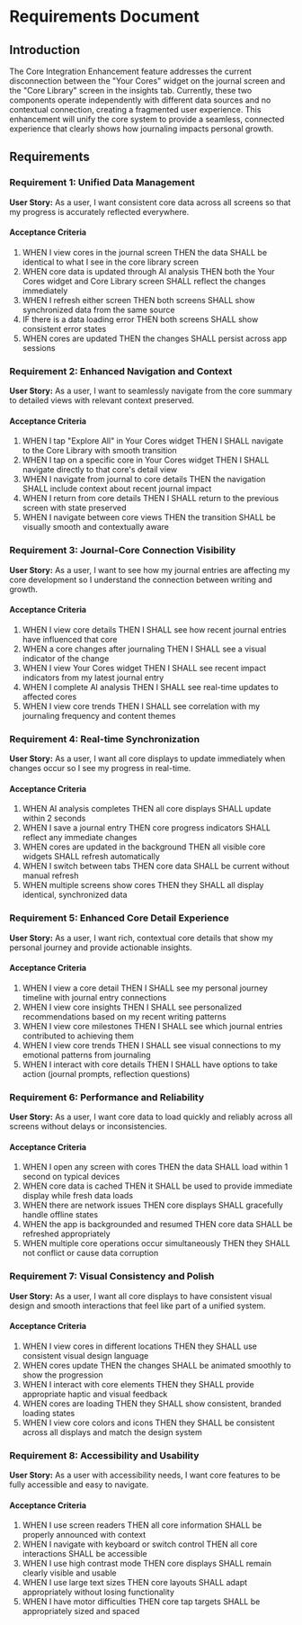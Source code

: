 # Requirements Document

## Introduction

The Core Integration Enhancement feature addresses the current disconnection between the "Your Cores" widget on the journal screen and the "Core Library" screen in the insights tab. Currently, these two components operate independently with different data sources and no contextual connection, creating a fragmented user experience. This enhancement will unify the core system to provide a seamless, connected experience that clearly shows how journaling impacts personal growth.

## Requirements

### Requirement 1: Unified Data Management

**User Story:** As a user, I want consistent core data across all screens so that my progress is accurately reflected everywhere.

#### Acceptance Criteria

1. WHEN I view cores in the journal screen THEN the data SHALL be identical to what I see in the core library screen
2. WHEN core data is updated through AI analysis THEN both the Your Cores widget and Core Library screen SHALL reflect the changes immediately
3. WHEN I refresh either screen THEN both screens SHALL show synchronized data from the same source
4. IF there is a data loading error THEN both screens SHALL show consistent error states
5. WHEN cores are updated THEN the changes SHALL persist across app sessions

### Requirement 2: Enhanced Navigation and Context

**User Story:** As a user, I want to seamlessly navigate from the core summary to detailed views with relevant context preserved.

#### Acceptance Criteria

1. WHEN I tap "Explore All" in Your Cores widget THEN I SHALL navigate to the Core Library with smooth transition
2. WHEN I tap on a specific core in Your Cores widget THEN I SHALL navigate directly to that core's detail view
3. WHEN I navigate from journal to core details THEN the navigation SHALL include context about recent journal impact
4. WHEN I return from core details THEN I SHALL return to the previous screen with state preserved
5. WHEN I navigate between core views THEN the transition SHALL be visually smooth and contextually aware

### Requirement 3: Journal-Core Connection Visibility

**User Story:** As a user, I want to see how my journal entries are affecting my core development so I understand the connection between writing and growth.

#### Acceptance Criteria

1. WHEN I view core details THEN I SHALL see how recent journal entries have influenced that core
2. WHEN a core changes after journaling THEN I SHALL see a visual indicator of the change
3. WHEN I view Your Cores widget THEN I SHALL see recent impact indicators from my latest journal entry
4. WHEN I complete AI analysis THEN I SHALL see real-time updates to affected cores
5. WHEN I view core trends THEN I SHALL see correlation with my journaling frequency and content themes

### Requirement 4: Real-time Synchronization

**User Story:** As a user, I want all core displays to update immediately when changes occur so I see my progress in real-time.

#### Acceptance Criteria

1. WHEN AI analysis completes THEN all core displays SHALL update within 2 seconds
2. WHEN I save a journal entry THEN core progress indicators SHALL reflect any immediate changes
3. WHEN cores are updated in the background THEN all visible core widgets SHALL refresh automatically
4. WHEN I switch between tabs THEN core data SHALL be current without manual refresh
5. WHEN multiple screens show cores THEN they SHALL all display identical, synchronized data

### Requirement 5: Enhanced Core Detail Experience

**User Story:** As a user, I want rich, contextual core details that show my personal journey and provide actionable insights.

#### Acceptance Criteria

1. WHEN I view a core detail THEN I SHALL see my personal journey timeline with journal entry connections
2. WHEN I view core insights THEN I SHALL see personalized recommendations based on my recent writing patterns
3. WHEN I view core milestones THEN I SHALL see which journal entries contributed to achieving them
4. WHEN I view core trends THEN I SHALL see visual connections to my emotional patterns from journaling
5. WHEN I interact with core details THEN I SHALL have options to take action (journal prompts, reflection questions)

### Requirement 6: Performance and Reliability

**User Story:** As a user, I want core data to load quickly and reliably across all screens without delays or inconsistencies.

#### Acceptance Criteria

1. WHEN I open any screen with cores THEN the data SHALL load within 1 second on typical devices
2. WHEN core data is cached THEN it SHALL be used to provide immediate display while fresh data loads
3. WHEN there are network issues THEN core displays SHALL gracefully handle offline states
4. WHEN the app is backgrounded and resumed THEN core data SHALL be refreshed appropriately
5. WHEN multiple core operations occur simultaneously THEN they SHALL not conflict or cause data corruption

### Requirement 7: Visual Consistency and Polish

**User Story:** As a user, I want all core displays to have consistent visual design and smooth interactions that feel like part of a unified system.

#### Acceptance Criteria

1. WHEN I view cores in different locations THEN they SHALL use consistent visual design language
2. WHEN cores update THEN the changes SHALL be animated smoothly to show the progression
3. WHEN I interact with core elements THEN they SHALL provide appropriate haptic and visual feedback
4. WHEN cores are loading THEN they SHALL show consistent, branded loading states
5. WHEN I view core colors and icons THEN they SHALL be consistent across all displays and match the design system

### Requirement 8: Accessibility and Usability

**User Story:** As a user with accessibility needs, I want core features to be fully accessible and easy to navigate.

#### Acceptance Criteria

1. WHEN I use screen readers THEN all core information SHALL be properly announced with context
2. WHEN I navigate with keyboard or switch control THEN all core interactions SHALL be accessible
3. WHEN I use high contrast mode THEN core displays SHALL remain clearly visible and usable
4. WHEN I use large text sizes THEN core layouts SHALL adapt appropriately without losing functionality
5. WHEN I have motor difficulties THEN core tap targets SHALL be appropriately sized and spaced